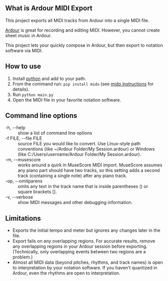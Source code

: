 ## What is Ardour MIDI Export
This project exports all MIDI tracks from Ardour into a single MIDI file.

[Ardour](https://ardour.org/) is great for recording and editing MIDI. However, you cannot create sheet music in Ardour.

This project lets your quickly compose in Ardour, but then export to notation software via MIDI.

## How to use
1. Install [python](https://python.org) and add to your path.
2. From the command run: `pip install mido` (see [mido instructions](https://mido.readthedocs.io/en/latest/installing.html) for details).
3. Run `python main.py`
4. Open the MIDI file in your favorite notation software.

## Command line options
<dl>
<dt>-h, --help</dt>
<dd>show a list of command line options</dd>

<dt>-f FILE, --file FILE</dt>
<dd>source FILE you would like to convert. Use Linux-style path conventions (like  ~/Ardour Folder/My Session.ardour) or Windows (like C:/Users/username/Ardour Folder/My Session.ardour).</dd>

<dt>-m, --musescore</dt>
<dd>works around a quirk in MuseScore MIDI import. MuseScore assumes any piano part should have two tracks, so this setting adds a second track (containing a single note) after any piano track.</dd>

<dt>-op, --omitparens</dt>
<dd>omits any text in the track name that is inside parentheses () or square brackets [].</dd>

<dt>-v, --verbose</dt>
<dd>show MIDI messages and other debugging information.</dd>
</dl>

## Limitations
* Exports the initial tempo and meter but ignores any changes later in the file.
* Export fails on any overlapping regions. For accurate results, remove any overlapping regions in your Ardour session before exporting. (Technically, only overlapping events between two regions are a problem.)
* Almost all MIDI data (beyond pitches, rhythms, and track names) is open to interpretation by your notation software. If you haven't quantized in Ardour, even the rhythms are open to interpretation.
